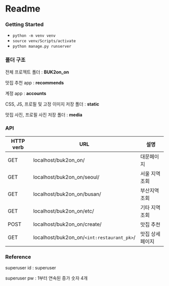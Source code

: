# Readme



### Getting Started

* `python -m venv venv`
* `source venv/Scripts/activate`
* `python manage.py runserver`





### 폴더 구조

전체 프로젝트 폴더 : **BUK2on_on**

맛집 추천 app : **recommends**

계정 app : **accounts**

CSS, JS, 프로필 및 고정 이미지 저장 폴더 : **static**

맛집 사진, 프로필 사진 저장 폴더 : **media**





### API

| HTTP verb | URL                                        | 설명             |
| --------- | ------------------------------------------ | ---------------- |
| GET       | localhost/buk2on_on/                       | 대문페이지       |
| GET       | localhost/buk2on_on/seoul/                 | 서울 지역 조회   |
| GET       | localhost/buk2on_on/busan/                 | 부산지역 조회    |
| GET       | localhost/buk2on_on/etc/                   | 기타 지역 조회   |
| POST      | localhost/buk2on_on/create/                | 맛집 추천        |
| GET       | localhost/buk2on_on/`<int:restaurant_pk>`/ | 맛집 상세 페이지 |





### Reference

superuser id : superuser

superuser pw : 1부터 연속된 증가 숫자 4개